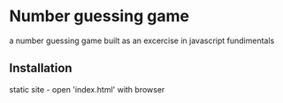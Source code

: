 # Number guessing game

a number guessing game built as an excercise in javascript fundimentals

## Installation 

static site - open 'index.html' with browser
